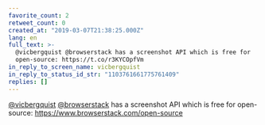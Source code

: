 ```yaml
---
favorite_count: 2
retweet_count: 0
created_at: "2019-03-07T21:38:25.000Z"
lang: en
full_text: >-
  @vicbergquist @browserstack has a screenshot API which is free for
  open-source: https://t.co/r3KYCOpfVm
in_reply_to_screen_name: vicbergquist
in_reply_to_status_id_str: "1103761661775761409"
replies: []
---
```


[@vicbergquist](https://twitter.com/vicbergquist)
[@browserstack](https://twitter.com/browserstack) has a screenshot API which is
free for open-source: <https://www.browserstack.com/open-source>
